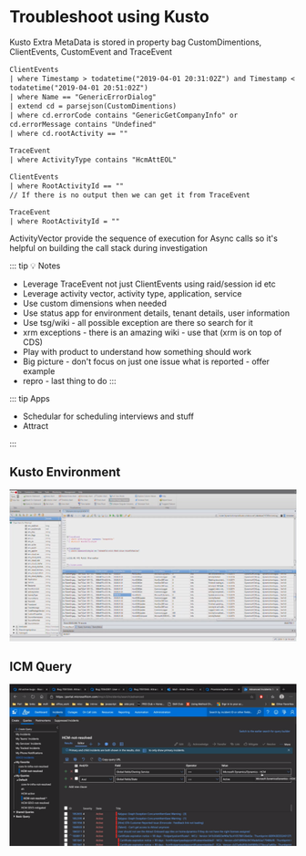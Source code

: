 # Troubleshoot using Kusto

Kusto Extra MetaData is stored in property bag
CustomDimentions, ClientEvents, CustomEvent and TraceEvent

```
ClientEvents
| where Timestamp > todatetime("2019-04-01 20:31:02Z") and Timestamp < todatetime("2019-04-01 20:51:02Z")
| where Name == "GenericErrorDialog"
| extend cd = parsejson(CustomDimentions) 
| where cd.errorCode contains "GenericGetCompanyInfo" or cd.errorMessage contains "Undefined"
| where cd.rootActivity == ""
```

```
TraceEvent
| where ActivityType contains "HcmAttEOL"
```

```
ClientEvents
| where RootActivityId == "" 
// If there is no output then we can get it from TraceEvent
```

```
TraceEvent
| where RootActivityId = ""
```

ActivityVector provide the sequence of execution for Async calls so it's helpful on building the call stack during investigation

::: tip
:bulb: Notes
* Leverage TraceEvent not just ClientEvents using raid/session id etc
* Leverage activity vector, activity type, application, service
* Use custom dimensions when needed
* Use status app for environment details, tenant details, user information
* Use tsg/wiki - all possible exception are there so search for it
* xrm exceptions - there is an amazing wiki - use that (xrm is on top of CDS)
* Play with product to understand how something should work
* Big picture - don't focus on just one issue what is reported - offer example
* repro - last thing to do 
:::

::: tip Apps
* Schedular for scheduling interviews and stuff
* Attract

:::

## Kusto Environment
![Demo](./../images/kusto_troubleshooting.png)

## ICM Query
![ICM QUery](./../images/Icm_Query.png)


